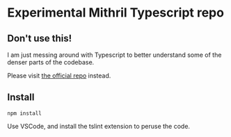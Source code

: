 # Experimental Mithril Typescript repo

## Don't use this!

I am just messing around with Typescript to better understand some of the denser parts of the codebase.

Please visit [the official repo](https://github.com/MithrilJS/mithril.js) instead.

## Install

    npm install

Use VSCode, and install the tslint extension to peruse the code.
